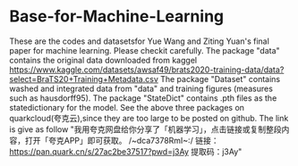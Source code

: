 # Base-for-Machine-Learning
These are the codes and datasetsfor Yue Wang and Ziting Yuan's final paper for machine learning. 
Please checkit carefully.
The package "data" contains the original data downloaded from kaggel https://www.kaggle.com/datasets/awsaf49/brats2020-training-data/data?select=BraTS20+Training+Metadata.csv
The package "Dataset" contains washed and integrated data from "data" and training figures (measures such as hausdorff95).
The package "StateDict" contains .pth files as the statedictionary for the model.
See the above three packages on quarkcloud(夸克云),since they are too large to be posted on github. The link is give as follow
"我用夸克网盘给你分享了「机器学习」，点击链接或复制整段内容，打开「夸克APP」即可获取。
/~dca7378RmI~:/
链接：https://pan.quark.cn/s/27ac2be37517?pwd=j3Ay
提取码：j3Ay"


